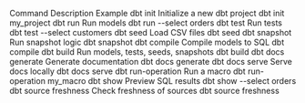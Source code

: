 
Command	 Description	Example
dbt init	Initialize a new dbt project	dbt init my_project
dbt run	Run models	dbt run --select orders
dbt test	Run tests	dbt test --select customers
dbt seed	Load CSV files	dbt seed
dbt snapshot	Run snapshot logic	dbt snapshot
dbt compile	Compile models to SQL	dbt compile
dbt build	Run models, tests, seeds, snapshots	dbt build
dbt docs generate	Generate documentation	dbt docs generate
dbt docs serve	Serve docs locally	dbt docs serve
dbt run-operation	Run a macro	dbt run-operation my_macro
dbt show	Preview SQL results	dbt show --select orders
dbt source freshness	Check freshness of sources	dbt source freshness
